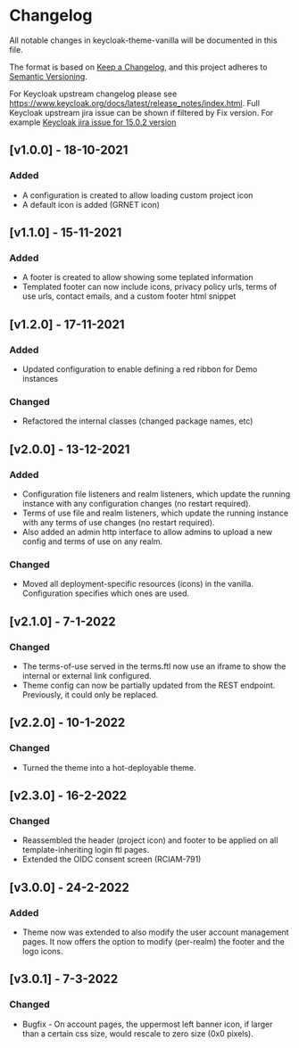 # Changelog
All notable changes in keycloak-theme-vanilla will be documented in this file.

The format is based on [Keep a Changelog](https://keepachangelog.com/en/1.0.0/),
and this project adheres to [Semantic Versioning](https://semver.org/spec/v2.0.0.html).

For Keycloak upstream changelog please see https://www.keycloak.org/docs/latest/release_notes/index.html.
Full Keycloak upstream jira issue can be shown if filtered by Fix version. For example [Keycloak jira issue for 15.0.2 version](https://issues.redhat.com/browse/KEYCLOAK-19161?jql=project%20%3D%20keycloak%20and%20fixVersion%20%3D%2015.0.2)

## [v1.0.0] - 18-10-2021
### Added
- A configuration is created to allow loading custom project icon
- A default icon is added (GRNET icon)

## [v1.1.0] - 15-11-2021
### Added
- A footer is created to allow showing some teplated information
- Templated footer can now include icons, privacy policy urls, terms of use urls, contact emails, and a custom footer html snippet

## [v1.2.0] - 17-11-2021
### Added
- Updated configuration to enable defining a red ribbon for Demo instances 

### Changed
- Refactored the internal classes (changed package names, etc)

## [v2.0.0] - 13-12-2021
### Added
- Configuration file listeners and realm listeners, which update the running instance with any configuration changes (no restart required).
- Terms of use file and realm listeners, which update the running instance with any terms of use changes (no restart required).
- Also added an admin http interface to allow admins to upload a new config and terms of use on any realm.

### Changed
- Moved all deployment-specific resources (icons) in the vanilla. Configuration specifies which ones are used. 

## [v2.1.0] - 7-1-2022
### Changed
- The terms-of-use served in the terms.ftl now use an iframe to show the internal or external link configured.
- Theme config can now be partially updated from the REST endpoint. Previously, it could only be replaced.

## [v2.2.0] - 10-1-2022
### Changed
- Turned the theme into a hot-deployable theme.


## [v2.3.0] - 16-2-2022
### Changed
- Reassembled the header (project icon) and footer to be applied on all template-inheriting login ftl pages. 
- Extended the OIDC consent screen (RCIAM-791)

## [v3.0.0] - 24-2-2022
### Added
- Theme now was extended to also modify the user account management pages. It now offers the option to modify (per-realm) the footer and the logo icons.  

## [v3.0.1] - 7-3-2022
### Changed
- Bugfix - On account pages, the uppermost left banner icon, if larger than a certain css size, would rescale to zero size (0x0 pixels).